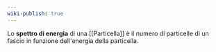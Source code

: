 ```yaml
---
wiki-publish: true
---
```

Lo **spettro di energia** di una [[Particella]] è il numero di particelle di un fascio in funzione dell'energia della particella.